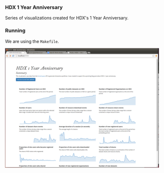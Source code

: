 ### HDX 1 Year Anniversary
Series of visualizations created for HDX's 1 Year Anniversary.

### Running
We are using the `Makefile`.

![version 1](screengrab.png)